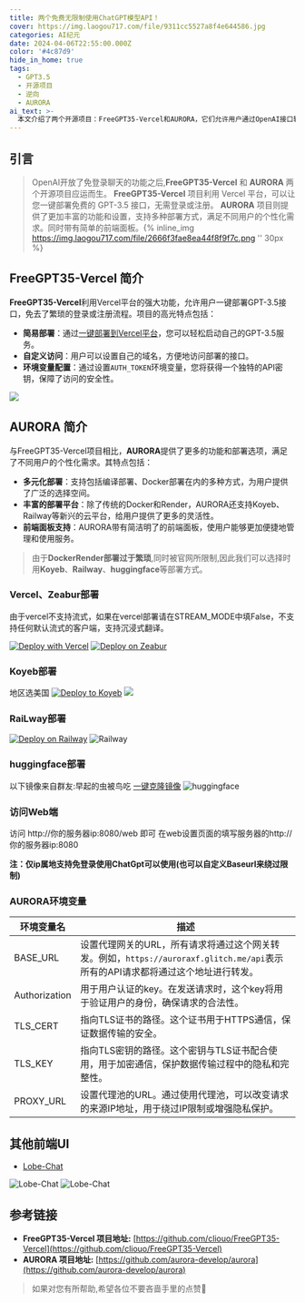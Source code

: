 ```yaml
---
title: 两个免费无限制使用ChatGPT模型API！
cover: https://img.laogou717.com/file/9311cc5527a8f4e644586.jpg
categories: AI纪元
date: 2024-04-06T22:55:00.000Z
color: '#4c87d9'
hide_in_home: true
tags:
  - GPT3.5
  - 开源项目
  - 逆向
  - AURORA
ai_text: >-
  本文介绍了两个开源项目：FreeGPT35-Vercel和AURORA，它们允许用户通过OpenAI接口转发站服务，免费且高效地使用GPT-3.5模型。FreeGPT35-Vercel提供一键部署简便方式，而AURORA则提供丰富的功能和多样化部署选项，适合不同用户的需求。
---
```

## 引言

>
>OpenAI开放了免登录聊天的功能之后,**FreeGPT35-Vercel** 和 **AURORA** 两个开源项目应运而生。
>**FreeGPT35-Vercel** 项目利用 Vercel 平台，可以让您一键部署免费的 GPT-3.5 接口，无需登录或注册。
>**AURORA** 项目则提供了更加丰富的功能和设置，支持多种部署方式，满足不同用户的个性化需求。同时带有简单的前端面板。{% inline_img https://img.laogou717.com/file/2666f3fae8ea44f8f9f7c.png '' 30px %}


## FreeGPT35-Vercel 简介

**FreeGPT35-Vercel**利用Vercel平台的强大功能，允许用户一键部署GPT-3.5接口，免去了繁琐的登录或注册流程。项目的高光特点包括：

- **简易部署**：通过[一键部署到Vercel平台](https://vercel.com/new/clone?repository-url=https%3A%2F%2Fgithub.com%2Fcliouo%2FFreeGPT35-Vercel)，您可以轻松启动自己的GPT-3.5服务。
- **自定义访问**：用户可以设置自己的域名，方便地访问部署的接口。
- **环境变量配置**：通过设置`AUTH_TOKEN`环境变量，您将获得一个独特的API密钥，保障了访问的安全性。

![](https://img.laogou717.com/file/135aabe589869d625f0fa.png)

## AURORA 简介

与FreeGPT35-Vercel项目相比，**AURORA**提供了更多的功能和部署选项，满足了不同用户的个性化需求。其特点包括：

- **多元化部署**：支持包括编译部署、Docker部署在内的多种方式，为用户提供了广泛的选择空间。
- **丰富的部署平台**：除了传统的Docker和Render，AURORA还支持Koyeb、Railway等新兴的云平台，给用户提供了更多的灵活性。
- **前端面板支持**：AURORA带有简洁明了的前端面板，使用户能够更加便捷地管理和使用服务。

>
>由于**DockerRender部署过于繁琐**,同时被官网所限制,因此我们可以选择时用**Koyeb**、**Railway**、**huggingface**等部署方式。

### Vercel、Zeabur部署

由于vercel不支持流式，如果在vercel部署请在STREAM_MODE中填False，不支持任何默认流式的客户端，支持沉浸式翻译。

[![Deploy with Vercel](https://vercel.com/button)](https://vercel.com/new/clone?repository-url=https%3A%2F%2Fgithub.com%2Faurora-develop%2Faurora&env=STREAM_MODE&project-name=aurora&repository-name=aurora)
[![Deploy on Zeabur](https://zeabur.com/button.svg)](https://zeabur.com/templates/JF3EFW)

### Koyeb部署
地区选美国
[![Deploy to Koyeb](https://www.koyeb.com/static/images/deploy/button.svg)](https://app.koyeb.com/deploy?type=docker&name=aurora&ports=8080;http;/&image=ghcr.io/aurora-develop/aurora)
![](https://img.laogou717.com/file/c187611f850351814d932.png)

### RaiLway部署
[![Deploy on Railway](https://railway.app/button.svg)](https://railway.app/template/jcl2Es?referralCode=XXqY_5)
![Railway](https://img.laogou717.com/file/dd9a3b3838d49cbd7a5cc.png)

### huggingface部署
以下镜像来自群友:早起的虫被鸟吃
[一键克隆镜像](https://huggingface.co/spaces/ykl45/aa)
![huggingface](https://img.laogou717.com/file/6065b9135a26a7ef427da.png)
### 访问Web端
访问 http://你的服务器ip:8080/web 即可 在web设置页面的填写服务器的http://你的服务器ip:8080

**注：仅ip属地支持免登录使用ChatGpt可以使用(也可以自定义Baseurl来绕过限制)**
### AURORA环境变量

| 环境变量名    | 描述                                                                                                                             |
| ------------- | -------------------------------------------------------------------------------------------------------------------------------- |
| BASE_URL      | 设置代理网关的URL，所有请求将通过这个网关转发。例如，`https://auroraxf.glitch.me/api`表示所有的API请求都将通过这个地址进行转发。 |
| Authorization | 用于用户认证的key。在发送请求时，这个key将用于验证用户的身份，确保请求的合法性。                                                 |
| TLS_CERT      | 指向TLS证书的路径。这个证书用于HTTPS通信，保证数据传输的安全。                                                                   |
| TLS_KEY       | 指向TLS密钥的路径。这个密钥与TLS证书配合使用，用于加密通信，保护数据传输过程中的隐私和完整性。                                   |
| PROXY_URL     | 设置代理池的URL。通过使用代理池，可以改变请求的来源IP地址，用于绕过IP限制或增强隐私保护。                                        |

## 其他前端UI
* [Lobe-Chat](https://github.com/lobehub/lobe-chat)

![Lobe-Chat](https://img.laogou717.com/file/178405f4cacdf8a484481.png)
![Lobe-Chat](https://img.laogou717.com/file/b76c228eb67c780c8e7b9.png)



## 参考链接

* **FreeGPT35-Vercel 项目地址:** [https://github.com/cliouo/FreeGPT35-Vercel](https://github.com/cliouo/FreeGPT35-Vercel)
* **AURORA 项目地址:** [https://github.com/aurora-develop/aurora](https://github.com/aurora-develop/aurora)

>
>如果对您有所帮助,希望各位不要吝啬手里的点赞🎉

